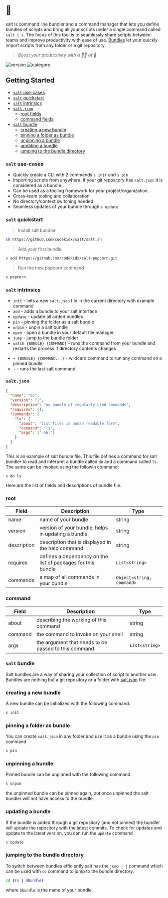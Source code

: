 # 🧂

salt is command line bundler and a command manager that lets you define bundles
of scripts and bring all your scripts under a single command called `salt | s`.
The focus of this tool is to seamlessly share scripts between teams and improve
productivity with ease of use. [Bundles](#salt-bundle) let your quickly import
scripts from any folder or a git repository.

> _Boost your productivity with a 🤏🏻 of 🧂_

![version](https://img.shields.io/badge/version-v0.1.0-orange)
![category](https://img.shields.io/badge/beta-teal)

## Getting Started

- [`salt` use-cases](#salt-use-cases)
- [`salt` quickstart](#salt-quickstart)
- [`salt` intrinsics](#salt-intrinsics)
- [`salt.json`](#saltjson)
  - [root fields](#root)
  - [command fields](#command)
- [`salt` bundle](#salt-bundle)
  - [creating a new bundle](#creating-a-new-bundle)
  - [pinning a folder as bundle](#pinning-a-folder-as-bundle)
  - [unpinning a bundle](#unpinning-a-bundle)
  - [updating a bundle](#updating-a-bundle)
  - [jumping to the bundle directory](#jumping-to-the-bundle-directory)

### `salt` use-cases

- Quickly create a CLI with 2 commands `s init` and `s pin`
- Importing scripts from anywhere. If your git repository has `salt.json` it is
  considered as a bundle.
- Can be used as a tooling framework for your project/organization.
- Cross-team tooling and collaboration
- No directory/context switching needed
- Seamless updates of your bundle through `s update`

### `salt` quickstart

> Install salt bundler

```sh
sh https://github.com/codekidx/salt/salt.sh
```

> Add your first bundle

```sh
s add https://github.com/codekidx/salt-popcorn.git
```

> Run the new popcorn command

```sh
s popcorn
```

### `salt` intrinsics

- `init` - inits a new `salt.json` file in the current directory with example
  command
- `add` - adds a bundle to your salt interface
- `update` - update all added bundles
- `pin` - pinning the folder as a salt bundle
- `unpin` - unpin a salt bundle
- `open` - open a bundle in your default file manager
- `jump` - jump to the bundle folder
- `watch {BUNDLE} {COMMAND}` - runs the command from your bundle and restarts
  the process if directory contents changes

<!-- - `install` - install the package `VALUE` -->

- `+ {BUNDLE} {COMMAND...}` - wildcard command to run any command on a pinned
  bundle
- `-` - runs the last salt command

### `salt.json`

```json
{
  "name": "do",
  "version": "1",
  "description": "my bundle of regularly used commands",
  "requires": [],
  "commands": {
    "ls": {
      "about": "list files in human readable form",
      "command": "ls",
      "args": ["-ahl"]
    }
  }
}
```

This is an example of salt bundle file. This file defines a command for salt
bundler to read and interpret a bundle called `do` and a command called `ls`.
The same can be invoked using the followin command:

```
s do ls
```

Here are the list of fields and descriptions of bundle file.

### root

| Field       | Description                                                  | Type                      |
| ----------- | ------------------------------------------------------------ | ------------------------- |
| name        | name of your bundle                                          | string                    |
| version     | version of your bundle, helps in updating a bundle           | string                    |
| description | description that is displayed in the help command            | string                    |
| requires    | defines a dependency on the list of packages for this bundle | `List<string>`            |
| commands    | a map of all commands in your bundle                         | `Object<string, command>` |

### command

| Field   | Description                                          | Type           |
| ------- | ---------------------------------------------------- | -------------- |
| about   | describing the working of this command               | string         |
| command | the command to invoke on your shell                  | string         |
| args    | the argument that needs to be passed to this command | `List<string>` |

### `salt` bundle

Salt bundles are a way of sharing your collection of script to another user.
Bundles are nothing but a git repository or a folder with [salt.json](#saltjson)
file.

### creating a new bundle

A new bundle can be initialized with the following command.

```sh
s init
```

### pinning a folder as bundle

You can create `salt.json` in any folder and use it as a bundle using the `pin`
command

```sh
s pin
```

### unpinning a bundle

Pinned bundle can be unpinned with the following command

```sh
s unpin
```

the unpinned bundle can be pinned again, but once unpinned the salt bundler will
not have access to the bundle.

### updating a bundle

If the bundle is added through a git repository (and not pinned) the bundler
will update the repository with the latest commits. To check for updates and
update to the latest version, you can run the `update` command

```sh
s update
```

### jumping to the bundle directory

To switch between bundles efficiently salt has the `jump | j` command which can
be used with `cd` command to jump to the bundle directory.

```sh
cd $(s j $bundle)
```

where `$bundle` is the name of your bundle.
